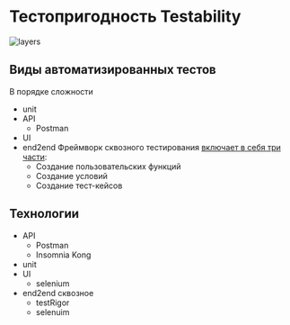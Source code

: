 # Тестопригодность Testability

![layers](https://miro.medium.com/max/720/0*TQUiJY3Qomuz4vIK.webp)

## Виды автоматизированных тестов

В порядке сложности

- unit
- API
	- Postman
- UI
- end2end Фреймворк сквозного тестирования [включает в себя три части](https://habr.com/ru/companies/otus/articles/681066/):
	- Создание пользовательских функций
	- Создание условий
	- Создание тест-кейсов

## Технологии

- API
	- Postman
	- Insomnia Kong
- unit
- UI
	- selenium
- end2end сквозное
	- testRigor
	- selenuim
